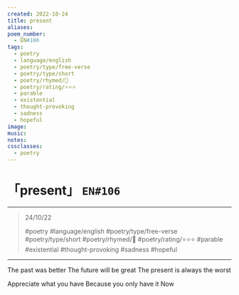 ```yaml
---
created: 2022-10-24
title: present
aliases:
poem_number:
  - EN#106
tags:
  - poetry
  - language/english
  - poetry/type/free-verse
  - poetry/type/short
  - poetry/rhymed/🔴
  - poetry/rating/⭐⭐⭐
  - parable
  - existential
  - thought-provoking
  - sadness
  - hopeful
image:
music:
notes:
cssclasses:
  - poetry
---
```

# 「present」 `EN#106`

---

> 24/10/22
> 
> #poetry 
> #language/english 
> #poetry/type/free-verse #poetry/type/short 
> #poetry/rhymed/🔴 
> #poetry/rating/⭐⭐⭐ 
> #parable #existential #thought-provoking #sadness #hopeful 

---

The past was better
The future will be great
The present is always the worst

Appreciate what you have
Because you only have it
Now